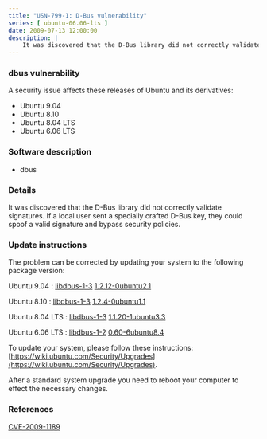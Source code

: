 ```yaml
---
title: "USN-799-1: D-Bus vulnerability"
series: [ ubuntu-06.06-lts ]
date: 2009-07-13 12:00:00
description: |
    It was discovered that the D-Bus library did not correctly validate signatures. If a local user sent a specially crafted D-Bus key, they could spoof a valid signature and bypass security policies. 
--- 
```

 
### dbus vulnerability

A security issue affects these releases of Ubuntu and its derivatives:

* Ubuntu 9.04
* Ubuntu 8.10
* Ubuntu 8.04 LTS
* Ubuntu 6.06 LTS

### Software description

* dbus 

### Details

It was discovered that the D-Bus library did not correctly validate signatures. If a local user sent a specially crafted D-Bus key, they could spoof a valid signature and bypass security policies. 

### Update instructions

The problem can be corrected by updating your system to the following package version:

Ubuntu 9.04
 : [libdbus-1-3](https://launchpad.net/ubuntu/+source/dbus) <span> [1.2.12-0ubuntu2.1](https://launchpad.net/ubuntu/+source/dbus/1.2.12-0ubuntu2.1) </span> 

Ubuntu 8.10
 : [libdbus-1-3](https://launchpad.net/ubuntu/+source/dbus) <span> [1.2.4-0ubuntu1.1](https://launchpad.net/ubuntu/+source/dbus/1.2.4-0ubuntu1.1) </span> 

Ubuntu 8.04 LTS
 : [libdbus-1-3](https://launchpad.net/ubuntu/+source/dbus) <span> [1.1.20-1ubuntu3.3](https://launchpad.net/ubuntu/+source/dbus/1.1.20-1ubuntu3.3) </span> 

Ubuntu 6.06 LTS
 : [libdbus-1-2](https://launchpad.net/ubuntu/+source/dbus) <span> [0.60-6ubuntu8.4](https://launchpad.net/ubuntu/+source/dbus/0.60-6ubuntu8.4) </span> 

To update your system, please follow these instructions: [https://wiki.ubuntu.com/Security/Upgrades](https://wiki.ubuntu.com/Security/Upgrades).

After a standard system upgrade you need to reboot your computer to effect the necessary changes. 

### References

 [CVE-2009-1189](http://people.ubuntu.com/~ubuntu-security/cve/CVE-2009-1189)
 
